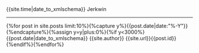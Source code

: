 ---
---
<?xml version="1.0" encoding="utf-8"?>
<rss version="2.0" xmlns:content="http://purl.org/rss/1.0/modules/content/" xmlns:atom="http://www.w3.org/2005/Atom">
<channel>
<title>{{site.author}}</title><link href="{{site.url}}/feed/"><lastBuildDate>{{site.time|date_to_xmlschema}}</lastBuildDate><webMaster> Jerkwin</webMaster><hr>
{%for post in site.posts limit:10%}{%capture y%}{{post.date|date:"%-Y"}}{%endcapture%}{%assign y=y|plus:0%}{%if y<3000%}<item><title>{{post.title|xml_escape}}</title><link href="{{site.url}}{{post.url}}"/><pubDate>{{post.date|date_to_xmlschema}}</pubDate><author> {{site.author}} </author><guid>{{site.url}}{{post.id}}</guid><content:encoded> <![CDATA[{{post.content}}]]></content:encoded></item>{%endif%}{%endfor%}
</channel>
</rss>
